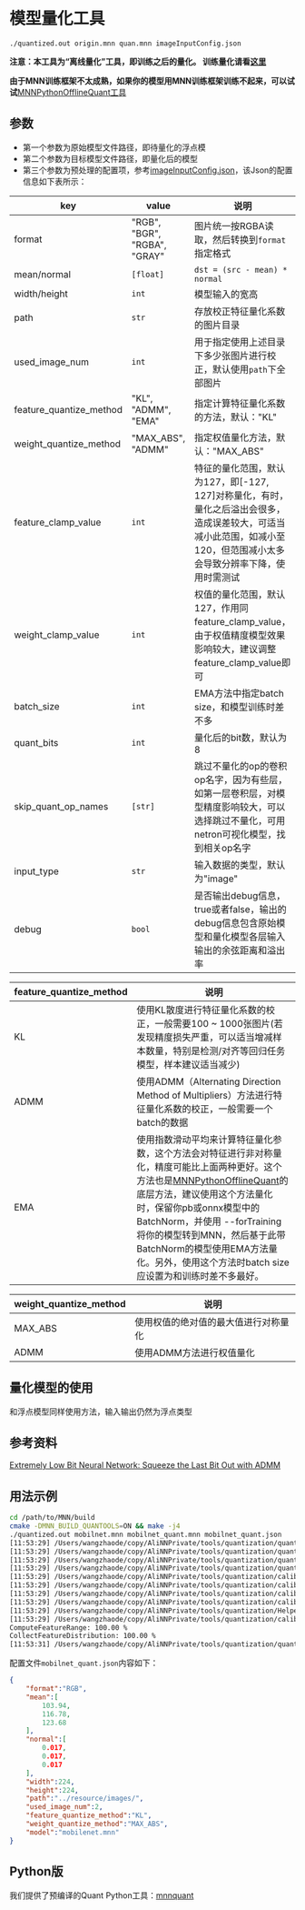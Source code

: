 # 模型量化工具
`./quantized.out origin.mnn quan.mnn imageInputConfig.json`

**注意：本工具为“离线量化”工具，即训练之后的量化。 训练量化请看[这里](https://www.yuque.com/mnn/cn/bhz5eu)**

**由于MNN训练框架不太成熟，如果你的模型用MNN训练框架训练不起来，可以试试**[MNNPythonOfflineQuant工具](https://github.com/alibaba/MNN/tree/master/tools/MNNPythonOfflineQuant)

## 参数
  - 第一个参数为原始模型文件路径，即待量化的浮点模
  - 第二个参数为目标模型文件路径，即量化后的模型
  - 第三个参数为预处理的配置项，参考[imageInputConfig.json](https://github.com/alibaba/MNN/blob/master/tools/quantization/imageInputConfig.json)，该Json的配置信息如下表所示：

|  key   |  value  |  说明  |
|--------|---------|-------|
| format |  "RGB", "BGR", "RGBA", "GRAY" | 图片统一按RGBA读取，然后转换到`format`指定格式 |
| mean/normal | `[float]` | `dst = (src - mean) * normal` |
| width/height | `int` | 模型输入的宽高 |
| path | `str` | 存放校正特征量化系数的图片目录 |
| used_image_num | `int` | 用于指定使用上述目录下多少张图片进行校正，默认使用`path`下全部图片 |
| feature_quantize_method | "KL", "ADMM", "EMA" | 指定计算特征量化系数的方法，默认："KL" |
| weight_quantize_method | "MAX_ABS", "ADMM" | 指定权值量化方法，默认："MAX_ABS" |
| feature_clamp_value | `int` | 特征的量化范围，默认为127，即[-127, 127]对称量化，有时，量化之后溢出会很多，造成误差较大，可适当减小此范围，如减小至120，但范围减小太多会导致分辨率下降，使用时需测试 |
| weight_clamp_value | `int` | 权值的量化范围，默认127，作用同feature_clamp_value，由于权值精度模型效果影响较大，建议调整feature_clamp_value即可 |
| batch_size | `int` | EMA方法中指定batch size，和模型训练时差不多 |
| quant_bits | `int` | 量化后的bit数，默认为8 |
| skip_quant_op_names | `[str]` | 跳过不量化的op的卷积op名字，因为有些层，如第一层卷积层，对模型精度影响较大，可以选择跳过不量化，可用netron可视化模型，找到相关op名字 |
| input_type | `str` | 输入数据的类型，默认为"image" |
| debug | `bool` | 是否输出debug信息，true或者false，输出的debug信息包含原始模型和量化模型各层输入输出的余弦距离和溢出率 |

| feature_quantize_method | 说明 |
|--------------------|------|
| KL | 使用KL散度进行特征量化系数的校正，一般需要100 ~ 1000张图片(若发现精度损失严重，可以适当增减样本数量，特别是检测/对齐等回归任务模型，样本建议适当减少) |
| ADMM | 使用ADMM（Alternating Direction Method of Multipliers）方法进行特征量化系数的校正，一般需要一个batch的数据 |
| EMA | 使用指数滑动平均来计算特征量化参数，这个方法会对特征进行非对称量化，精度可能比上面两种更好。这个方法也是[MNNPythonOfflineQuant](https://github.com/alibaba/MNN/tree/master/tools/MNNPythonOfflineQuant)的底层方法，建议使用这个方法量化时，保留你pb或onnx模型中的BatchNorm，并使用 --forTraining 将你的模型转到MNN，然后基于此带BatchNorm的模型使用EMA方法量化。另外，使用这个方法时batch size应设置为和训练时差不多最好。 |

| weight_quantize_method | 说明 |
|--------------------|------|
| MAX_ABS | 使用权值的绝对值的最大值进行对称量化 |
| ADMM | 使用ADMM方法进行权值量化 |

## 量化模型的使用
和浮点模型同样使用方法，输入输出仍然为浮点类型
## 参考资料
[Extremely Low Bit Neural Network: Squeeze the Last Bit Out with ADMM](https://www.aaai.org/ocs/index.php/AAAI/AAAI18/paper/viewFile/16767/16728)
## 用法示例
```bash
cd /path/to/MNN/build
cmake -DMNN_BUILD_QUANTOOLS=ON && make -j4
./quantized.out mobilnet.mnn mobilnet_quant.mnn mobilnet_quant.json                                         
[11:53:29] /Users/wangzhaode/copy/AliNNPrivate/tools/quantization/quantized.cpp:23: >>> modelFile: mobilnet.mnn
[11:53:29] /Users/wangzhaode/copy/AliNNPrivate/tools/quantization/quantized.cpp:24: >>> preTreatConfig: mobilnet_quant.json
[11:53:29] /Users/wangzhaode/copy/AliNNPrivate/tools/quantization/quantized.cpp:25: >>> dstFile: mobilnet_quant.mnn
[11:53:29] /Users/wangzhaode/copy/AliNNPrivate/tools/quantization/quantized.cpp:53: Calibrate the feature and quantize model...
[11:53:29] /Users/wangzhaode/copy/AliNNPrivate/tools/quantization/calibration.cpp:156: Use feature quantization method: KL
[11:53:29] /Users/wangzhaode/copy/AliNNPrivate/tools/quantization/calibration.cpp:157: Use weight quantization method: MAX_ABS
[11:53:29] /Users/wangzhaode/copy/AliNNPrivate/tools/quantization/calibration.cpp:177: feature_clamp_value: 127
[11:53:29] /Users/wangzhaode/copy/AliNNPrivate/tools/quantization/calibration.cpp:178: weight_clamp_value: 127
[11:53:29] /Users/wangzhaode/copy/AliNNPrivate/tools/quantization/Helper.cpp:111: used image num: 2
[11:53:29] /Users/wangzhaode/copy/AliNNPrivate/tools/quantization/calibration.cpp:668: fake quant weights done.
ComputeFeatureRange: 100.00 %
CollectFeatureDistribution: 100.00 %
[11:53:31] /Users/wangzhaode/copy/AliNNPrivate/tools/quantization/quantized.cpp:58: Quantize model done!
```
配置文件`mobilnet_quant.json`内容如下：
```json
{
    "format":"RGB",
    "mean":[
        103.94,
        116.78,
        123.68
    ],
    "normal":[
        0.017,
        0.017,
        0.017
    ],
    "width":224,
    "height":224,
    "path":"../resource/images/",
    "used_image_num":2,
    "feature_quantize_method":"KL",
    "weight_quantize_method":"MAX_ABS",
    "model":"mobilenet.mnn"
}
```
## Python版
我们提供了预编译的Quant Python工具：[mnnquant](python.html#mnnquant)